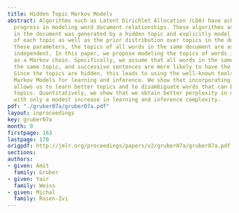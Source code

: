 ```yaml
---
title: Hidden Topic Markov Models
abstract: Algorithms such as Latent Dirichlet Allocation (LDA) have achieved significant
  progress in modeling word document relationships. These algorithms assume each word
  in the document was generated by a hidden topic and explicitly model the word distribution
  of each topic as well as the prior distribution over topics in the document. Given
  these parameters, the topics of all words in the same document are assumed to be
  independent. In this paper, we propose modeling the topics of words in the document
  as a Markov chain. Specifically, we assume that all words in the same sentence have
  the same topic, and successive sentences are more likely to have the same topics.
  Since the topics are hidden, this leads to using the well-known tools of Hidden
  Markov Models for learning and inference. We show that incorporating this dependency
  allows us to learn better topics and to disambiguate words that can belong to different
  topics. Quantitatively, we show that we obtain better perplexity in modeling documents
  with only a modest increase in learning and inference complexity.
pdf: "./gruber07a/gruber07a.pdf"
layout: inproceedings
key: gruber07a
month: 0
firstpage: 163
lastpage: 170
origpdf: http://jmlr.org/proceedings/papers/v2/gruber07a/gruber07a.pdf
sections: 
authors:
- given: Amit
  family: Gruber
- given: Yair
  family: Weiss
- given: Michal
  family: Rosen-Zvi
---
```

